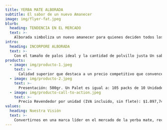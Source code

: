 ```yaml
---
title: YERBA MATE ALBORADA
subtitle: El sabor de un nuevo Amanecer
image: img/flyer-fat.jpeg
blurb:
  heading: TENDENCIA EN EL MERCADO
  text: >-
    Alborada simboliza un nuevo amanecer para quienes deciden todos los días, con la sencillez de un mate, desde el amor, la amistad, la unión y el compartir, mostrarse agradecidos a la vida y al Creador desde la primera luz del alba.
intro:
  heading: INCORPORE ALBORADA
  text: >-
    Con el tamaño de palos ideal y la cantidad de polvillo justa Un sabor meticulosamente diseñado para el deleite del consumidor Suave, sin lavarse rápido El sabor de un nuevo amanecer.
products:
  - image: img/producto-1.jpeg
    text: >-
      Calidad superior que destaca a un precio competitivo que convence.
  - image: img/producto-2.jpeg
    text: >-
      Presentación: 500gr. Un Palet es igual a: 105 packs de 10 Unidades.      
  - image: img/producto-call-to-action.jpeg
    text: >-
      Precio Revendedor por unidad (IVA incluido, sin flete): $1.097,74
values:
  heading: Nuestra Visión
  text: >-
    Convertirnos en una marca líder en el mercado de la yerba mate, reconocida no solo por la calidad de nuestros productos, sino también por promover valores fundamentales como la fe, la unión y el compartir. Queremos ser el puente que une a las personas, marcando tendencia en el mercado y dejando una huella positiva en la vida de nuestros consumidores.
---
```

